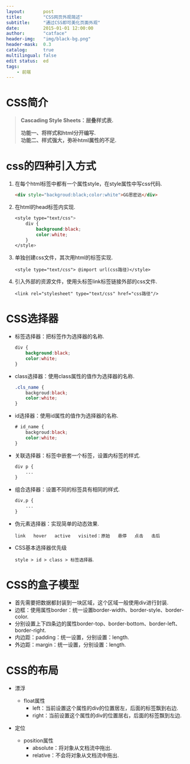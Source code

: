 ```yaml
---
layout:       post
title:        "CSS网页外观简述"
subtitle:     "通过CSS即可美化页面外观"
date:         2015-01-01 12:00:00
author:       "catface"
header-img:   "img/black-bg.png"
header-mask:  0.3
catalog:      true
multilingual: false
edit status:  ed
tags:
    - 前端
---
```


# CSS简介

>**Cascading Style Sheets：层叠样式表.**
>
>**功能一、将样式和html分开编写.**
>**<br>功能二、样式强大，弥补html属性的不足.**

# css的四种引入方式

1. 在每个html标签中都有一个属性style，在style属性中写css代码.
	``` html
	<div style="backgroud:black;color:white">GG思密达</div>
	```

2. 在html的head标签内实现.

	``` css
	<style type="text/css">
		div {
			background:black;
			color:white;
		}
	</style>
	```

3. 单独创建css文件，其次用html的标签实现.

	```<style type="text/css"> @import url(css路径)</style>```
	
	
4. 引入外部的资源文件，使用头标签link标签链接外部的css文件.

	```<link rel="stylesheet" type="text/css" href="css路径"/>```

# CSS选择器

- 标签选择器：把标签作为选择器的名称.

	``` css
	div {
		background:black;
		color:white;
	}
	```
	
- class选择器：使用class属性的值作为选择器的名称.

	``` css
	.cls_name {
		backgroud:black;
		color:white;
	}
	```
	
- id选择器：使用id属性的值作为选择器的名称.
	``` css
	# id_name {
		backgroud:black;
		color:white;
	}
	```

- 关联选择器：标签中嵌套一个标签，设置内标签的样式.

	``` css
	div p {
		...
	}
	```

- 组合选择器：设置不同的标签具有相同的样式.

	``` css
	div,p {
		...
	}
	```

- 伪元素选择器：实现简单的动态效果.
 
	```link   hover   active   visited：原始   悬停   点击   击后```
	

- CSS基本选择器优先级

	```style > id > class > 标签选择器```.
	

# CSS的盒子模型

- 首先需要把数据都封装到一块区域，这个区域一般使用div进行封装.
- 边框：使用属性border：统一设置border-width、border-style、border-color.
- 分别设置上下四条边的属性border-top、border-bottom、border-left、border-right.
- 内边距：padding：统一设置，分别设置：length.
- 外边距：margin：统一设置，分别设置：length.

# CSS的布局

- 漂浮
	- float属性
		- left：当前设置这个属性的div的位置居左，后面的标签飘到右边.
		- right：当前设置这个属性的div的位置居右，后面的标签飘到左边.
          
- 定位
	- position属性
		- absolute：将对象从文档流中拖出.
		- relative：不会将对象从文档流中拖出.